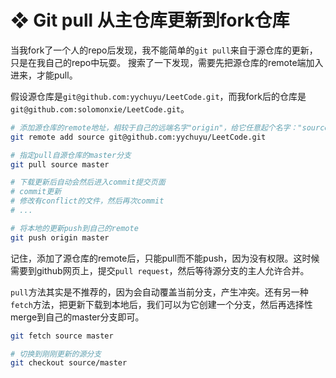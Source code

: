 #  ❖ Git pull 从主仓库更新到fork仓库


当我fork了一个人的repo后发现，我不能简单的`git pull`来自于源仓库的更新，只是在我自己的repo中玩耍。
搜索了一下发现，需要先把源仓库的remote端加入进来，才能pull。

假设源仓库是`git@github.com:yychuyu/LeetCode.git`，而我fork后的仓库是`git@github.com:solomonxie/LeetCode.git`。

```sh
# 添加源仓库的remote地址，相较于自己的远端名字"origin"，给它任意起个名字："source"
git remote add source git@github.com:yychuyu/LeetCode.git

# 指定pull自源仓库的master分支
git pull source master

# 下载更新后自动会然后进入commit提交页面
# commit更新
# 修改有conflict的文件，然后再次commit
# ...

# 将本地的更新push到自己的remote
git push origin master
```

记住，添加了源仓库的remote后，只能pull而不能push，因为没有权限。这时候需要到github网页上，提交`pull request`，然后等待源分支的主人允许合并。


`pull`方法其实是不推荐的，因为会自动覆盖当前分支，产生冲突。还有另一种`fetch`方法，把更新下载到本地后，我们可以为它创建一个分支，然后再选择性merge到自己的master分支即可。

```sh
git fetch source master

# 切换到刚刚更新的源分支
git checkout source/master
```
